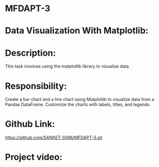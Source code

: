 # MFDAPT-3

# Data Visualization With Matplotlib:

# Description:
This task involves using the matplotlib library to visualize data.

# Responsibility:
Create a bar chart and a line chart using Matplotlib to visualize data from a Pandas DataFrame.
Customize the charts with labels, titles, and legends.

# Github Link:
https://github.com/SANKET-3096/MFDAPT-3.git

# Project video:
